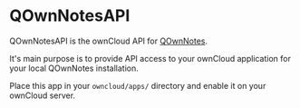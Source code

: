 # QOwnNotesAPI
<!--
[![Build Status](https://travis-ci.org/pbek/qownnotesapi.svg?branch=master)](https://travis-ci.org/pbek/qownnotesapi)
[![Code Climate](https://codeclimate.com/github/pbek/qownnotesapi/badges/gpa.svg)](https://codeclimate.com/github/pbek/qownnotesapi)
[![Test Coverage](https://codeclimate.com/github/pbek/qownnotesapi/badges/coverage.svg)](https://codeclimate.com/github/pbek/qownnotesapi/coverage)
[![SensioLabsInsight](https://insight.sensiolabs.com/projects/04f33cd9-67b9-4a88-92d0-0c98944d1a8f/mini.png)](https://insight.sensiolabs.com/projects/04f33cd9-67b9-4a88-92d0-0c98944d1a8f)
-->

QOwnNotesAPI is the ownCloud API for [QOwnNotes](http://www.qownnotes.org).

It's main purpose is to provide API access to your ownCloud application for your local QOwnNotes installation.  

Place this app in your `owncloud/apps/` directory and enable it on your ownCloud server.
